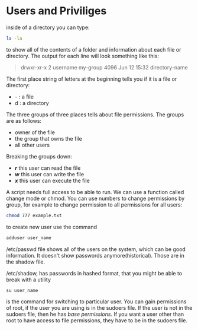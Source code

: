 # Users and Priviliges

inside of a directory you can type:

```bash
ls -la 
```

to show all of the contents of a folder and information about each file or
directory. The output for each line will look something like this:

> drwxr-xr-x 2 username my-group 4096 Jun 12 15:32 directory-name

The first place string of letters at the beginning tells you if it is
a file or directory:
- \- : a file
- d : a directory

The three groups of three places tells about file permissions. The groups
are as follows:
- owner of the file
- the group that owns the file
- all other users

Breaking the groups down:
- ***r*** this user can read the file
- ***w*** this user can write the file
- ***x*** this user can execute the file

A script needs full access to be able to run. We can use a function called
change mode or chmod. You can use numbers to change permissions by group,
for example to change permission to all permissions for all users:

```bash
chmod 777 example.txt 
```

to create new user use the command

```bash
adduser user_name
```

/etc/passwd file shows all of the users on the system, which can be good
information. It doesn't show passwords anymore(historical). Those are in
the shadow file.

/etc/shadow, has passwords in hashed format, that you might be able to
break with a utility

```
su user_name
```

is the command for switching to particular user. You can gain permissions
of root, if the user you are using is in the sudoers file. If the user is
not in the sudoers file, then he has *base permissions*. If you want
a user other than root to have access to file permissions, they have to be
in the sudoers file.
